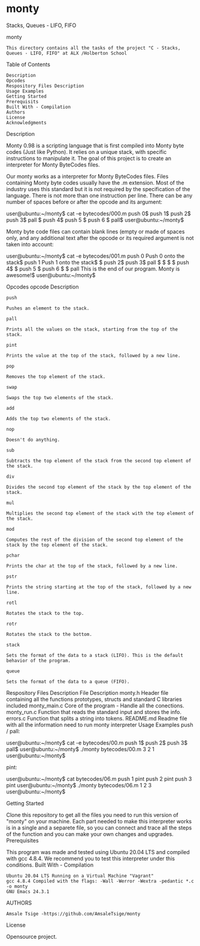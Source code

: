 # monty
 Stacks, Queues - LIFO, FIFO

monty

    This directory contains all the tasks of the project "C - Stacks, Queues - LIFO, FIFO" at ALX /Holberton School

Table of Contents

    Description
    Opcodes
    Respository Files Description
    Usage Examples
    Getting Started
    Prerequisits
    Built With - Compilation
    Authors
    License
    Acknowledgments

Description

Monty 0.98 is a scripting language that is first compiled into Monty byte codes (Just like Python). It relies on a unique stack, with specific instructions to manipulate it. The goal of this project is to create an interpreter for Monty ByteCodes files.

Our monty works as a interpreter for Monty ByteCodes files. Files containing Monty byte codes usually have the .m extension. Most of the industry uses this standard but it is not required by the specification of the language. There is not more than one instruction per line. There can be any number of spaces before or after the opcode and its argument:

user@ubuntu:~/monty$ cat -e bytecodes/000.m
push 0$
push 1$
push 2$
  push 3$
                   pall    $
push 4$
    push 5    $
      push    6        $
pall$
user@ubuntu:~/monty$

Monty byte code files can contain blank lines (empty or made of spaces only, and any additional text after the opcode or its required argument is not taken into account:

user@ubuntu:~/monty$ cat -e bytecodes/001.m
push 0 Push 0 onto the stack$
push 1 Push 1 onto the stack$
$
push 2$
  push 3$
                   pall    $
$
$
                           $
push 4$
$
    push 5    $
      push    6        $
$
pall This is the end of our program. Monty is awesome!$
user@ubuntu:~/monty$

Opcodes
opcode 	Description

    push

	Pushes an element to the stack.

    pall

	Prints all the values on the stack, starting from the top of the stack.

    pint

	Prints the value at the top of the stack, followed by a new line.

    pop

	Removes the top element of the stack.

    swap

	Swaps the top two elements of the stack.

    add

	Adds the top two elements of the stack.

    nop

	Doesn't do anything.

    sub

	Subtracts the top element of the stack from the second top element of the stack.

    div

	Divides the second top element of the stack by the top element of the stack.

    mul

	Multiplies the second top element of the stack with the top element of the stack.

    mod

	Computes the rest of the division of the second top element of the stack by the top element of the stack.

    pchar

	Prints the char at the top of the stack, followed by a new line.

    pstr

	Prints the string starting at the top of the stack, followed by a new line.

    rotl

	Rotates the stack to the top.

    rotr

	Rotates the stack to the bottom.

    stack

	Sets the format of the data to a stack (LIFO). This is the default behavior of the program.

    queue

	Sets the format of the data to a queue (FIFO).
Respository Files Description
File 	Description
monty.h 	Header file containing all the functions prototypes, structs and standard C libraries included
monty_main.c 	Core of the program - Handle all the conections.
monty_run.c 	Function that reads the standard input and stores the info.
errors.c 	Function that splits a string into tokens.
README.md 	Readme file with all the information need to run monty interpreter
Usage Examples
push / pall:

user@ubuntu:~/monty$ cat -e bytecodes/00.m
push 1$
push 2$
push 3$
pall$
user@ubuntu:~/monty$ ./monty bytecodes/00.m
3
2
1
user@ubuntu:~/monty$

pint:

user@ubuntu:~/monty$ cat bytecodes/06.m
push 1
pint
push 2
pint
push 3
pint
user@ubuntu:~/monty$ ./monty bytecodes/06.m
1
2
3
user@ubuntu:~/monty$

Getting Started

Clone this repository to get all the files you need to run this version of "monty" on your machine. Each part needed to make this interpreter works is in a single and a separete file, so you can connect and trace all the steps of the function and you can make your own changes and upgrades.
Prerequisites

This program was made and tested using Ubuntu 20.04 LTS and compiled with gcc 4.8.4. We recommend you to test this interpreter under this conditions.
Built With - Compilation

    Ubuntu 20.04 LTS Running on a Virtual Machine "Vagrant"
    gcc 4.8.4 Compiled with the flags: -Wall -Werror -Wextra -pedantic *.c -o monty
    GNU Emacs 24.3.1

AUTHORS

    Amsale Tsige -https://github.com/AmsaleTsige/monty
 
License

Opensource project.
